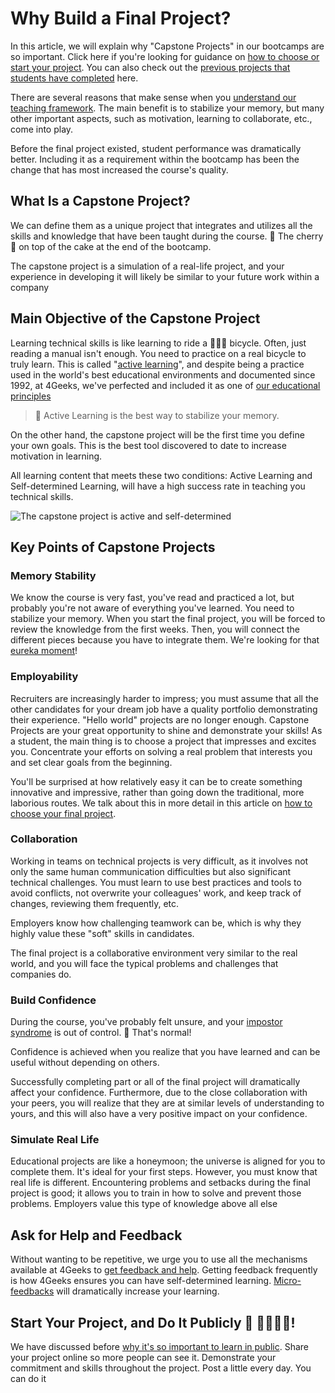 # Why Build a Final Project?

In this article, we will explain why "Capstone Projects" in our bootcamps are so important. Click here if you're looking for guidance on [how to choose or start your project](https://4geeks.com/lesson/pick-your-capstone-project). You can also check out the [previous projects that students have completed](https://4geeksacademy.com/us/students-and-projects?lang=en) here.

There are several reasons that make sense when you [understand our teaching framework](https://4geeks.com/mastering-technical-knowledge). The main benefit is to stabilize your memory, but many other important aspects, such as motivation, learning to collaborate, etc., come into play.

Before the final project existed, student performance was dramatically better. Including it as a requirement within the bootcamp has been the change that has most increased the course's quality.

## What Is a Capstone Project?

We can define them as a unique project that integrates and utilizes all the skills and knowledge that have been taught during the course. 🍒 The cherry 🍰 on top of the cake at the end of the bootcamp.

The capstone project is a simulation of a real-life project, and your experience in developing it will likely be similar to your future work within a company

## Main Objective of the Capstone Project

Learning technical skills is like learning to ride a 🚴🏿‍♀️ bicycle. Often, just reading a manual isn't enough. You need to practice on a real bicycle to truly learn. This is called "[active learning](https://files.eric.ed.gov/fulltext/ED336049.pdf)", and despite being a practice used in the world's best educational environments and documented since 1992, at 4Geeks, we've perfected and included it as one of [our educational principles](https://4geeks.com/mastering-technical-knowledge#how-active-recall-increases-stability)

> 🧠 Active Learning is the best way to stabilize your memory.

On the other hand, the capstone project will be the first time you define your own goals. This is the best tool discovered to date to increase motivation in learning.

All learning content that meets these two conditions: Active Learning and Self-determined Learning, will have a high success rate in teaching you technical skills.

![The capstone project is active and self-determined](https://github.com/breatheco-de/knowledge-base/blob/main/images/capstone-project.png?raw=true)

## Key Points of Capstone Projects

### Memory Stability

We know the course is very fast, you've read and practiced a lot, but probably you're not aware of everything you've learned. You need to stabilize your memory.
When you start the final project, you will be forced to review the knowledge from the first weeks.
Then, you will connect the different pieces because you have to integrate them. We're looking for that [eureka moment](https://en.wikipedia.org/wiki/Eureka_(word))!

### Employability

Recruiters are increasingly harder to impress; you must assume that all the other candidates for your dream job have a quality portfolio demonstrating their experience. "Hello world" projects are no longer enough.
Capstone Projects are your great opportunity to shine and demonstrate your skills! As a student, the main thing is to choose a project that impresses and excites you.
Concentrate your efforts on solving a real problem that interests you and set clear goals from the beginning.

You'll be surprised at how relatively easy it can be to create something innovative and impressive, rather than going down the traditional, more laborious routes. We talk about this in more detail in this article on [how to choose your final project](https://4geeks.com/lesson/pick-your-capstone-project).

### Collaboration

Working in teams on technical projects is very difficult, as it involves not only the same human communication difficulties but also significant technical challenges. You must learn to use best practices and tools to avoid conflicts, not overwrite your colleagues' work, and keep track of changes, reviewing them frequently, etc.

Employers know how challenging teamwork can be, which is why they highly value these "soft" skills in candidates.

The final project is a collaborative environment very similar to the real world, and you will face the typical problems and challenges that companies do.

### Build Confidence

During the course, you've probably felt unsure, and your [impostor syndrome](https://4geeks.com/lesson/intro-to-4geeks-full-stack#wall-1-confidence-impostor-syndrome) is out of control. 🙂 That's normal!

Confidence is achieved when you realize that you have learned and can be useful without depending on others.

Successfully completing part or all of the final project will dramatically affect your confidence. Furthermore, due to the close collaboration with your peers, you will realize that they are at similar levels of understanding to yours, and this will also have a very positive impact on your confidence.

### Simulate Real Life

Educational projects are like a honeymoon; the universe is aligned for you to complete them. It's ideal for your first steps.
However, you must know that real life is different.
Encountering problems and setbacks during the final project is good; it allows you to train in how to solve and prevent those problems. Employers value this type of knowledge above all else

## Ask for Help and Feedback

Without wanting to be repetitive, we urge you to use all the mechanisms available at 4Geeks to [get feedback and help](https://4geeks.com/mastering-technical-knowledge#feedback-quality-and-frequency).
Getting feedback frequently is how 4Geeks ensures you can have self-determined learning.
[Micro-feedbacks](https://4geeks.com/mastering-technical-knowledge#micro-feedbacks) will dramatically increase your learning.

## Start Your Project, and Do It Publicly 💬 👨‍👩‍👧‍👦!

We have discussed before [why it's so important to learn in public](https://4geeks.com/lesson/learn-in-public#why-is-this-so-impotant). Share your project online so more people can see it. Demonstrate your commitment and skills throughout the project.
Post a little every day. You can do it
